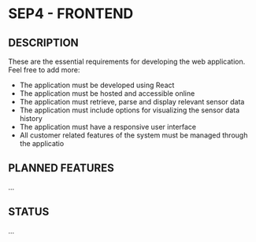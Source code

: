 # SEP4 - FRONTEND
## DESCRIPTION
These are the essential requirements for developing the web application. Feel free to add more:

- The application must be developed using React
- The application must be hosted and accessible online
- The application must retrieve, parse and display relevant sensor data
- The application must include options for visualizing the sensor data history
- The application must have a responsive user interface
- All customer related features of the system must be managed through the applicatio

## PLANNED FEATURES
...

## STATUS
...
